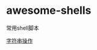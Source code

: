 # awesome-shells
常用shell脚本

[字符串操作](https://github.com/gooree/awesome-shells/blob/master/string.md)
